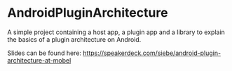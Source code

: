 # AndroidPluginArchitecture
A simple project containing a host app, a plugin app and a library to explain the basics of a plugin architecture on Android.

Slides can be found here: https://speakerdeck.com/siebe/android-plugin-architecture-at-mobel